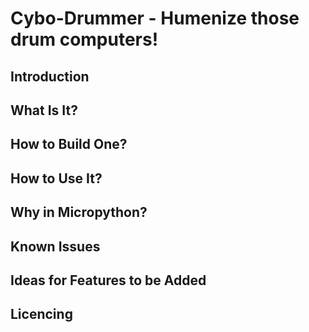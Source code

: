 # Cybo-Drummer - Humenize those drum computers!
## Introduction
## What Is It?
## How to Build One?
## How to Use It?
## Why in Micropython?
## Known Issues
## Ideas for Features to be Added
## Licencing
